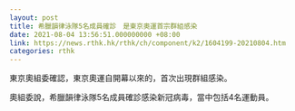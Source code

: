 ```yaml
---
layout: post
title: 希臘韻律泳隊5名成員確診　是東京奧運首宗群組感染
date: 2021-08-04 13:56:51.000000000 +08:00
link: https://news.rthk.hk/rthk/ch/component/k2/1604199-20210804.htm
categories: rthk
---
```


東京奧組委確認，東京奧運自開幕以來的，首次出現群組感染。

奧組委說，希臘韻律泳隊5名成員確診感染新冠病毒，當中包括4名運動員。

